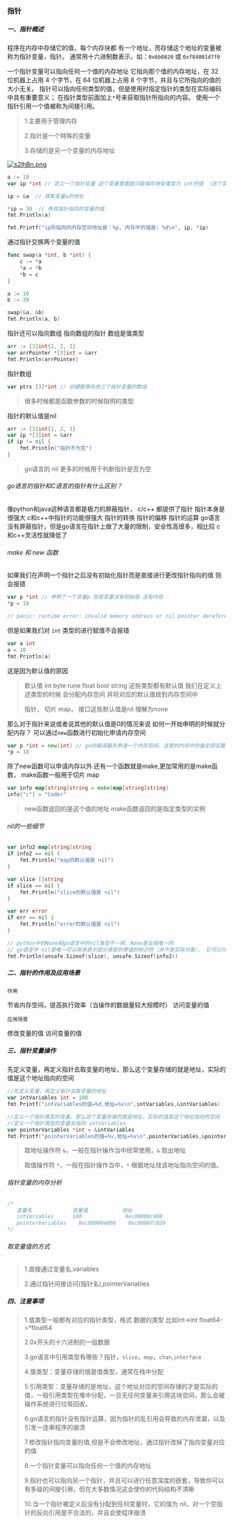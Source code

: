 ### 指针

##### 一、指针概述

程序在内存中存储它的值，每个内存块都 有一个地址，而存储这个地址的变量被称为指针变量，指针。
通常用十六进制数表示，如：`0x6b0820` 或 `0xf84001d7f0`

一个指针变量可以指向任何一个值的内存地址 它指向那个值的内存地址，在 32 位机器上占用 4 个字节，在 64 位机器上占用 8 个字节，并且与它所指向的值的大小无关。
指针可以指向任何类型的值，但是使用时指定指针的类型在实际编码中具有重要意义；
在指针类型前面加上` * `号来获取指针所指向的内容。
使用一个指针引用一个值被称为间接引用。

> 1.主要用于管理内存
> 
> 2.指针是一个特殊的变量
> 
> 3.存储的是另一个变量的内存地址

[![s2lhBn.png](https://s3.ax1x.com/2021/01/19/s2lhBn.png)](https://imgchr.com/i/s2lhBn)


```go 
a := 10
var ip *int // 定义一个指针变量 这个变量里面就只能保存地址类型为 int的值 （这个类型是必须设置的，如果不设置在通过指针去取值的时候不知道设置多大的连续内存空间）

ip = &a  // 获取变量a的地址

*ip = 30  // 修改指针指向的变量的值
fmt.Println(a)

fmt.Printf("ip所指向的内存空间地址是：%p, 内存中的值是: %d\n", ip, *ip)
```

通过指针交换两个变量的值

```go  
func swap(a *int, b *int) {
	c := *a
	*a = *b
	*b = c
}

a := 10
b := 20

swap(&a, &b)
fmt.Println(a, b)
```

指针还可以指向数组 指向数组的指针 数组是值类型

```go 
arr := [3]int{1, 2, 3}
var arrPointer *[3]int = &arr
fmt.Println(arrPointer)
```

指针数组

```go 
var ptrs [3]*int // 创建能够存放三个指针变量的数组
```

> 很多时候都是函数参数的时候指明的类型


指针的默认值是nil

```go 
arr := [3]int{1, 2, 3}
var ip *[3]int = &arr
if ip != nil {
	fmt.Println("指针不为空")
}
```

> go语言的 nil 更多的时候用于判断指针是否为空


###### go语言的指针和C语言的指针有什么区别？

像python和java这种语言都是极力的屏蔽指针， c/c++ 都提供了指针 指针本身是很强大
c和c++中指针的功能很强大 指针的转换 指针的偏移 指针的运算
go语言没有屏蔽指针，但是go语言在指针上做了大量的限制，安全性高很多，相比较 c和c++灵活性就降低了

###### make 和 new 函数

如果我们在声明一个指针之后没有初始化指针而是直接进行更改指针指向的值 则会报错
```go
var p *int // 申明了一个变量p 但是变量没有初始值 没有内存
*p = 10

// panic: runtime error: invalid memory address or nil pointer dereference
```

但是如果我们对 `int` 类型的进行赋值不会报错

```go  
var a int
a = 10
fmt.Println(a)
```
这是因为默认值的原因

> 默认值 int byte rune float bool string 这些类型都有默认值 
> 我们在定义上述类型的时候 会分配内存空间 并将对应的默认值放到内存空间中 
> 
> 指针， 切片 map， 接口这些默认值是nil 理解为none

那么对于指针来说或者说其他的默认值是0的情况来说 如何一开始申明的时候就分配内存？
可以通过`new`函数进行初始化申请内存空间
```go  
var p *int = new(int) // go的编译器先申请一个内存空间，这里的内存中的值全部设置为0
*p = 10

```

除了new函数可以申请内存以外 还有一个函数就是make,更加常用的是make函数， make函数一般用于切片 map
```go 
var info map[string]string = make(map[string]string)
info["c"] = "Coder"
```

> new函数返回的是这个值的地址 make函数返回的是指定类型的实例


###### nil的一些细节

```go  
var info2 map[string]string
if info2 == nil {
	fmt.Println("map的默认值是 nil")
}

var slice []string
if slice == nil {
	fmt.Println("slice的默认值是 nil")
}

var err error
if err == nil {
	fmt.Println("error的默认值是 nil")
}

// python中的None和go语言中的nil类型不一样，None是全局唯一的
// go语言中 nil是唯一可以用来表示部分类型的零值的标识符（并不是实际对象）， 它可以代表许多不同内存布局的值
fmt.Println(unsafe.Sizeof(slice), unsafe.Sizeof(info2))
```

##### 二、指针的作用及应用场景

`作用`

节省内存空间，提高执行效率（当操作的数据量较大规模时）
访问变量的值

`应用场景`

修改变量的值
访问变量的值

##### 三、指针变量操作

先定义变量，再定义指针去取变量的地址，那么这个变量存储的就是地址，实际的值是这个地址指向的空间

```go 
//先定义变量，再定义指针去取变量的地址
var intVariables int = 100
fmt.Printf("intVariables的值=%d,地址=%v\n",intVariables,&intVariables)

//定义一个指针类型的变量，那么这个变量存储的就是地址，实际的值是这个地址指向的空间
//定义一个指针类型的变量去指向 intVariables
var pointerVariables *int = &intVariables
fmt.Printf("pointerVariables的值=%v,地址=%v\n",pointerVariables,&pointerVariables)
```

> 取地址操作符 `&`，一般在指针操作当中经常使用，`&` 取出地址
> 
> 取值操作符 `*`，一般在指针操作当中，`*` 根据地址找该地址指向空间的值。

###### 指针变量的内存分析

```go 
/*
   变量名             变量值           地址
   intVariables      100              0xc00006c008
   pointerVariables    0xc00006e008    0xc00007c020
*/
```

###### 取变量值的方式

> 1.直接通过变量名,variables
> 
> 2.通过指针间接访问(指针名),pointerVariables

##### 四、注意事项

> 1.值类型一般都有对应的指针类型，格式 数据的类型 比如int->int float64->*float64
> 
> 2.0x开头的十六进制的一组数据
> 
> 3.go语言中引用类型有哪些？指针，`slice`，`map`，`chan`,`interface`
> 
> 4.值类型：变量存储的值是值类型，通常在栈中分配
> 
> 5.引用类型：变量存储的是地址，这个地址对应的空间存储的才是实际的值，一般引用类型在堆中分配，一旦无任何变量来引用这块空间，那么会被操作系统进行垃圾回收。
> 
> 6.go语言的指针没有指针运算，因为指针的乱引用会导致的内存泄漏，以及引发一连串程序的崩溃
> 
> 7.修改指针指向变量的值,但是不会修改地址，通过指针改掉了指向变量对应的值
> 
> 8.一个指针变量可以指向任何一个值的内存地址
> 
> 9.指针也可以指向另一个指针，并且可以进行任意深度的嵌套，导致你可以有多级的间接引用，但在大多数情况这会使你的代码结构不清晰
> 
> 10.当一个指针被定义后没有分配到任何变量时，它的值为 nil。对一个空指针的反向引用是不合法的，并且会使程序崩溃
